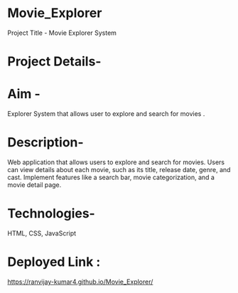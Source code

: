 # Movie_Explorer

Project Title - Movie Explorer System<br>


# Project Details-

# Aim -

Explorer System that allows user to explore and search for movies .


# Description-
Web application that allows users to explore and search for movies. Users
can view details about each movie, such as its title, release date, genre, and cast.
Implement features like a search bar, movie categorization, and a movie detail page.

# Technologies-
HTML, CSS, JavaScript


# Deployed Link :
https://ranvijay-kumar4.github.io/Movie_Explorer/
